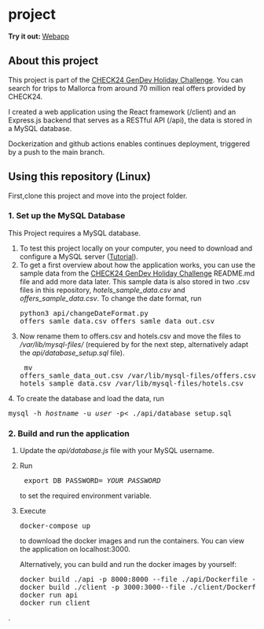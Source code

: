 # project

<strong>Try it out: </strong>[Webapp](https://project.ricofinkbeiner.de/)


## About this project

This project is part of the [CHECK24 GenDev Holiday Challenge](https://github.com/check24-scholarships/holiday-challenge). You can search for trips to Mallorca from around 70 million real offers provided by CHECK24.

I created a web application using the React framework (/client) and an Express.js backend that serves as a RESTful API (/api), the data is stored in a MySQL database.

Dockerization and github actions enables continues deployment, triggered by a push to the main branch.


## Using this repository (Linux)

First,clone this project and move into the project folder.

### 1. Set up the MySQL Database
This Project requires a MySQL database. 
1. To test this project locally on your computer, you need to download and configure a MySQL server ([Tutorial](https://www.digitalocean.com/community/tutorials/how-to-install-mysql-on-ubuntu-20-04)).
2. To get a first overview about how the application works, you can use the sample data from the [CHECK24 GenDev Holiday Challenge](https://github.com/check24-scholarships/holiday-challenge) README.md file and add more data later. This sample data is also stored in two .csv files in this repository, <em>hotels_sample_data.csv</em> and <em>offers_sample_data.csv</em>. To change the date format, run <pre>python3 api/changeDateFormat.py offers_samle_data.csv offers_samle_data_out.csv</pre>
3. Now rename them to offers.csv and hotels.csv and move the files to <em>/var/lib/mysql-files/</em> (requiered by for the next step, alternatively adapt the <em>api/database_setup.sql</em> file).<pre>
mv offers_samle_data_out.csv /var/lib/mysql-files/offers.csv
mv hotels_sample_data.csv /var/lib/mysql-files/hotels.csv
</pre>
4. To create the database and load the data, run <pre>
mysql -h <em>hostname</em> -u <em>user</em> -p< ./api/database_setup.sql
</pre>

### 2. Build and run the application
1. Update the <em>api/database.js</em> file with your MySQL username.
2. Run  <pre>
    export DB_PASSWORD= <em>YOUR_PASSWORD</em>
    </pre>
    to set the required environment variable. 
3.  Execute <pre>docker-compose up</pre>
    to download the docker images and run the containers. You can view the application on localhost:3000.
    
    Alternatively, you can build and run the docker images by yourself:

    <pre>
    docker build ./api -p 8000:8000 --file ./api/Dockerfile --build-arg db_password=<em>YOUR_PASSWORD</em> --tag api
    docker build ./client -p 3000:3000--file ./client/Dockerfile --tag client
    docker run api
    docker run client
    </pre>
    
    
    
    


. 








